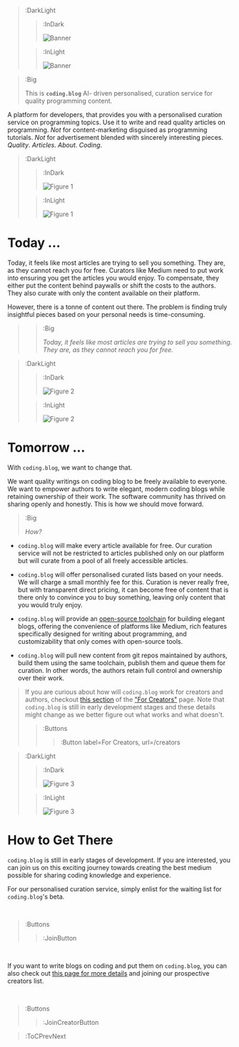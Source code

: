 > :DarkLight
> > :InDark
> >
> > ![Banner](/banner-dark.svg)
>
> > :InLight
> >
> > ![Banner](/banner.svg)


> :Big
>
> This is **`coding.blog`**
AI- driven personalised, curation service for quality programming content. 

A platform for developers, that provides you with a personalised curation service on programming topics. 
Use it to write and read quality articles on programming. 
*Not* for content-marketing disguised as programming tutorials.
*Not* for advertisement blended with sincerely interesting pieces.
*Quality*. *Articles*. *About*. *Coding*.

> :DarkLight
> > :InDark
> >
> > ![Figure 1](/img/figure1-dark.svg)
>
> > :InLight
> >
> > ![Figure 1](/img/figure1.svg)

# Today ...

Today, it feels like most articles are trying to sell you something. They are,
as they cannot reach you for free. Curators like Medium need to put work into
ensuring you get the articles you would enjoy. To compensate, they either
put the content behind paywalls or shift the costs to the authors. They also curate with only the content available on their platform. 

However, there is a tonne of content out there. The problem is finding truly insightful pieces based on your personal needs is time-consuming. 
> > :Big
> >
> > _Today, it feels like most articles are trying to sell you something. They are,
> > as they cannot reach you for free._

> :DarkLight
> > :InDark
> >
> > ![Figure 2](/img/figure2-dark.svg)
>
> > :InLight
> >
> > ![Figure 2](/img/figure2.svg)

# Tomorrow ...

With `coding.blog`, we want to change that. 

We want quality writings on coding blog to be freely available to everyone.
We want to empower authors to write elegant, modern coding blogs while retaining ownership of their work.
The software community has thrived on sharing openly and honestly. This is how we should
move forward.


> :Big
>
> _How?_

- `coding.blog` will make every article available for free. Our curation service will not be restricted to articles published only on our platform but will curate from a pool of all freely accessible articles. 

- `coding.blog` will offer personalised curated lists based on your needs. We will charge a small monthly fee for this. Curation is never really free, but with transparent direct pricing, it can become
free of content that is there only to convince you to buy something, leaving only content
that you would truly enjoy.

- `coding.blog` will provide an [open-source toolchain](https://codedoc.cc) for building 
elegant blogs, offering the convenience of platforms like Medium, rich features specifically 
designed for writing about programming, and customizability that only comes 
with open-source tools.

- `coding.blog` will pull new content from git repos maintained by authors, build
them using the same toolchain, publish them and queue them for curation. In other words,
the authors retain full control and ownership over their work.

> If you are curious about how will `coding.blog` work for creators and authors, checkout
> [this section](/creators#how-will-it-help) of the ["For Creators"](/creators) page. Note
> that `coding.blog` is still in early development stages and these details might change
> as we better figure out what works and what doesn't.
>
> > :Buttons
> > > :Button label=For Creators, url=/creators


> :DarkLight
> > :InDark
> >
> > ![Figure 3](/img/figure3-dark.svg)
>
> > :InLight
> >
> > ![Figure 3](/img/figure3.svg)

# How to Get There

`coding.blog` is still in early stages of development. If you are interested, you can join
us on this exciting journey towards creating the best medium possible for sharing 
coding knowledge and experience. 

For our personalised curation service, simply enlist for the waiting list for `coding.blog`'s
beta.

<br>

> :Buttons
> > :JoinButton

<br>

If you want to write blogs on coding and put them on
`coding.blog`, you can also check out [this page for more details](/creators) and joining
our prospective creators list.

<br>

> :Buttons
> > :JoinCreatorButton

> :ToCPrevNext
